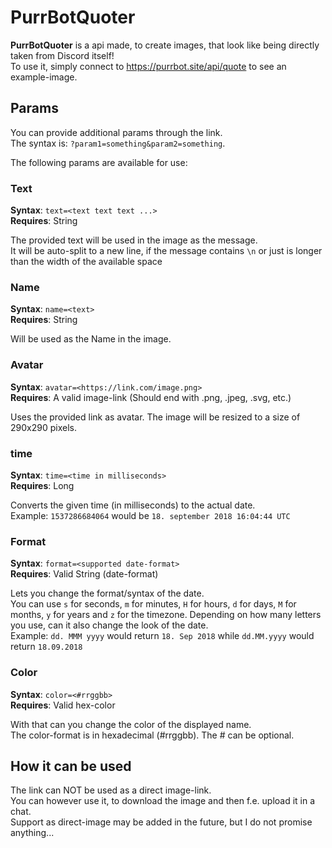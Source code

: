 # PurrBotQuoter
**PurrBotQuoter** is a api made, to create images, that look like being directly taken from Discord itself!  
To use it, simply connect to https://purrbot.site/api/quote to see an example-image.

## Params
You can provide additional params through the link.  
The syntax is: `?param1=something&param2=something`.

The following params are available for use:

### Text
**Syntax**: `text=<text text text ...>`  
**Requires**: String

The provided text will be used in the image as the message.  
It will be auto-split to a new line, if the message contains `\n` or just is longer than the width of the available space

### Name
**Syntax**: `name=<text>`  
**Requires**: String

Will be used as the Name in the image.

### Avatar
**Syntax**: `avatar=<https://link.com/image.png>`  
**Requires**: A valid image-link (Should end with .png, .jpeg, .svg, etc.)

Uses the provided link as avatar. The image will be resized to a size of 290x290 pixels.

### time
**Syntax**: `time=<time in milliseconds>`  
**Requires**: Long

Converts the given time (in milliseconds) to the actual date.  
Example: `1537286684064` would be `18. september 2018 16:04:44 UTC`

### Format
**Syntax**: `format=<supported date-format>`  
**Requires**: Valid String (date-format)

Lets you change the format/syntax of the date.  
You can use `s` for seconds, `m` for minutes, `H` for hours, `d` for days, `M` for months, `y` for years and `z` for the timezone.
Depending on how many letters you use, can it also change the look of the date.  
Example: `dd. MMM yyyy` would return `18. Sep 2018` while `dd.MM.yyyy` would return `18.09.2018`

### Color
**Syntax**: `color=<#rrggbb>`  
**Requires**: Valid hex-color

With that can you change the color of the displayed name.  
The color-format is in hexadecimal (#rrggbb). The # can be optional.

## How it can be used
The link can NOT be used as a direct image-link.  
You can however use it, to download the image and then f.e. upload it in a chat.  
Support as direct-image may be added in the future, but I do not promise anything...

